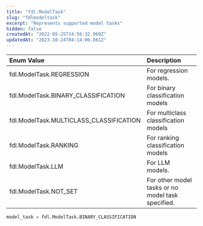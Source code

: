 ```yaml
---
title: "fdl.ModelTask"
slug: "fdlmodeltask"
excerpt: "Represents supported model tasks"
hidden: false
createdAt: "2022-05-25T14:56:32.969Z"
updatedAt: "2023-10-24T04:14:06.861Z"
---
```

| Enum Value                              | Description                                       |
| :-------------------------------------- | :------------------------------------------------ |
| fdl.ModelTask.REGRESSION                | For regression models.                            |
| fdl.ModelTask.BINARY_CLASSIFICATION     | For binary classification models                  |
| fdl.ModelTask.MULTICLASS_CLASSIFICATION | For multiclass classification models              |
| fdl.ModelTask.RANKING                   | For ranking classification models                 |
| fdl.ModelTask.LLM                       | For LLM models.                                   |
| fdl.ModelTask.NOT_SET                   | For other model tasks or no model task specified. |

```python Usage
model_task = fdl.ModelTask.BINARY_CLASSIFICATION
```